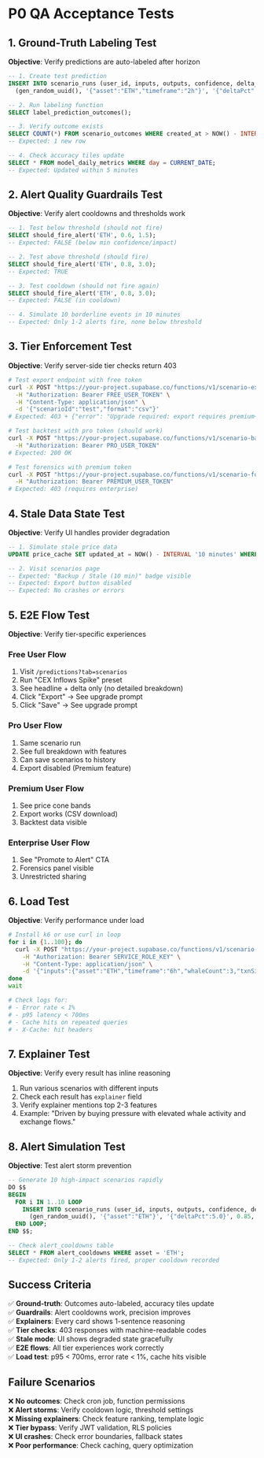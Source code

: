 # P0 QA Acceptance Tests

## 1. Ground-Truth Labeling Test

**Objective**: Verify predictions are auto-labeled after horizon

```sql
-- 1. Create test prediction
INSERT INTO scenario_runs (user_id, inputs, outputs, confidence, delta_pct, created_at) VALUES
  (gen_random_uuid(), '{"asset":"ETH","timeframe":"2h"}', '{"deltaPct":2.5}', 0.75, 2.5, NOW() - INTERVAL '3 hours');

-- 2. Run labeling function
SELECT label_prediction_outcomes();

-- 3. Verify outcome exists
SELECT COUNT(*) FROM scenario_outcomes WHERE created_at > NOW() - INTERVAL '1 minute';
-- Expected: 1 new row

-- 4. Check accuracy tiles update
SELECT * FROM model_daily_metrics WHERE day = CURRENT_DATE;
-- Expected: Updated within 5 minutes
```

## 2. Alert Quality Guardrails Test

**Objective**: Verify alert cooldowns and thresholds work

```sql
-- 1. Test below threshold (should not fire)
SELECT should_fire_alert('ETH', 0.6, 1.5);
-- Expected: FALSE (below min confidence/impact)

-- 2. Test above threshold (should fire)  
SELECT should_fire_alert('ETH', 0.8, 3.0);
-- Expected: TRUE

-- 3. Test cooldown (should not fire again)
SELECT should_fire_alert('ETH', 0.8, 3.0);
-- Expected: FALSE (in cooldown)

-- 4. Simulate 10 borderline events in 10 minutes
-- Expected: Only 1-2 alerts fire, none below threshold
```

## 3. Tier Enforcement Test

**Objective**: Verify server-side tier checks return 403

```bash
# Test export endpoint with free token
curl -X POST "https://your-project.supabase.co/functions/v1/scenario-export" \
  -H "Authorization: Bearer FREE_USER_TOKEN" \
  -H "Content-Type: application/json" \
  -d '{"scenarioId":"test","format":"csv"}'
# Expected: 403 + {"error": "Upgrade required: export requires premium+ subscription"}

# Test backtest with pro token (should work)
curl -X POST "https://your-project.supabase.co/functions/v1/scenario-backtest" \
  -H "Authorization: Bearer PRO_USER_TOKEN"
# Expected: 200 OK

# Test forensics with premium token  
curl -X POST "https://your-project.supabase.co/functions/v1/scenario-forensics" \
  -H "Authorization: Bearer PREMIUM_USER_TOKEN"
# Expected: 403 (requires enterprise)
```

## 4. Stale Data State Test

**Objective**: Verify UI handles provider degradation

```sql
-- 1. Simulate stale price data
UPDATE price_cache SET updated_at = NOW() - INTERVAL '10 minutes' WHERE asset = 'ETH';

-- 2. Visit scenarios page
-- Expected: "Backup / Stale (10 min)" badge visible
-- Expected: Export button disabled
-- Expected: No crashes or errors
```

## 5. E2E Flow Test

**Objective**: Verify tier-specific experiences

### Free User Flow
1. Visit `/predictions?tab=scenarios`
2. Run "CEX Inflows Spike" preset
3. See headline + delta only (no detailed breakdown)
4. Click "Export" → See upgrade prompt
5. Click "Save" → See upgrade prompt

### Pro User Flow  
1. Same scenario run
2. See full breakdown with features
3. Can save scenarios to history
4. Export disabled (Premium feature)

### Premium User Flow
1. See price cone bands
2. Export works (CSV download)
3. Backtest data visible

### Enterprise User Flow
1. See "Promote to Alert" CTA
2. Forensics panel visible
3. Unrestricted sharing

## 6. Load Test

**Objective**: Verify performance under load

```bash
# Install k6 or use curl in loop
for i in {1..100}; do
  curl -X POST "https://your-project.supabase.co/functions/v1/scenario-simulate" \
    -H "Authorization: Bearer SERVICE_ROLE_KEY" \
    -H "Content-Type: application/json" \
    -d '{"inputs":{"asset":"ETH","timeframe":"6h","whaleCount":3,"txnSize":100,"direction":"accumulation","marketCondition":"neutral","cexFlowBias":0}}' &
done
wait

# Check logs for:
# - Error rate < 1%
# - p95 latency < 700ms  
# - Cache hits on repeated queries
# - X-Cache: hit headers
```

## 7. Explainer Test

**Objective**: Verify every result has inline reasoning

1. Run various scenarios with different inputs
2. Check each result has `explainer` field
3. Verify explainer mentions top 2-3 features
4. Example: "Driven by buying pressure with elevated whale activity and exchange flows."

## 8. Alert Simulation Test

**Objective**: Test alert storm prevention

```sql
-- Generate 10 high-impact scenarios rapidly
DO $$
BEGIN
  FOR i IN 1..10 LOOP
    INSERT INTO scenario_runs (user_id, inputs, outputs, confidence, delta_pct, created_at) VALUES
      (gen_random_uuid(), '{"asset":"ETH"}', '{"deltaPct":5.0}', 0.85, 5.0, NOW());
  END LOOP;
END $$;

-- Check alert_cooldowns table
SELECT * FROM alert_cooldowns WHERE asset = 'ETH';
-- Expected: Only 1-2 alerts fired, proper cooldown recorded
```

## Success Criteria

✅ **Ground-truth**: Outcomes auto-labeled, accuracy tiles update  
✅ **Guardrails**: Alert cooldowns work, precision improves  
✅ **Explainers**: Every card shows 1-sentence reasoning  
✅ **Tier checks**: 403 responses with machine-readable codes  
✅ **Stale mode**: UI shows degraded state gracefully  
✅ **E2E flows**: All tier experiences work correctly  
✅ **Load test**: p95 < 700ms, error rate < 1%, cache hits visible

## Failure Scenarios

❌ **No outcomes**: Check cron job, function permissions  
❌ **Alert storms**: Verify cooldown logic, threshold settings  
❌ **Missing explainers**: Check feature ranking, template logic  
❌ **Tier bypass**: Verify JWT validation, RLS policies  
❌ **UI crashes**: Check error boundaries, fallback states  
❌ **Poor performance**: Check caching, query optimization